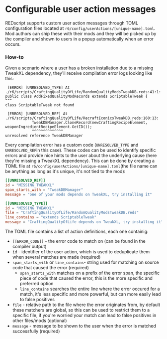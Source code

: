 # Configurable user action messages

REDscript supports custom user action messages through TOML configuration files located at `r6/config/userActions/[unique-name].toml`. Mod authors can ship these with their mods and they will be picked up by the compiler and shown to users in a popup automatically when an error occurs.

### How-to

Given a scenario where a user has a broken installation due to a missing TweakXL dependency, they'll receive compilation error logs looking like this:

```log
 [ERROR] [UNRESOLVED_TYPE] At ./r6/scripts/CraftingQualityOfLife/RandomQualityModsTweakDB.reds:41:1:
public class AddFixedQualityModRecords extends ScriptableTweak {
^^^
class ScriptableTweak not found

 [ERROR] [UNRESOLVED_REF] At ./r6/scripts/CraftingQualityOfLife/RecraftIconicsTweakDB.reds:160:13:
            TweakDBManager.CloneRecord(newCraftingRecipeElement, weaponIngredientRecipeElement.GetID());
            ^^^^^^^^^^^^^^
unresolved reference TweakDBManager
```

Every compilation error has a custom code (`UNRESOLVED_TYPE` and `UNRESOLVED_REF`in this case). These codes can be used to identify specific errors and provide nice hints to the user about the underlying cause (here they're missing a TweakXL dependency). This can be done by creating a TOML file at `r6/config/userActions/[unique-name].toml`(the file name can be anything as long as it's unique, it's not tied to the mod):

```toml
[[UNRESOLVED_REF]]
id = "MISSING_TWEAKXL"
span_starts_with = "TweakDBManager"
message = "one of your mods depends on TweakXL, try installing it"

[[UNRESOLVED_TYPE]]
id = "MISSING_TWEAKXL"
file = "CraftingQualityOfLife/RandomQualityModsTweakDB.reds"
line_contains = "extends ScriptableTweak"
message = "CraftingQualityOfLife depends on TweakXL, try installing it"
```

The TOML file contains a list of action definitions, each one containig:

* `[[ERROR_CODE]]` - the error code to match on (can be found in the compiler output)
* `id` - identifier of the user action, which is used to deduplicate them when several matches are made (required)
* `span_starts_with` or `line_contains`- string used for matching on source code that caused the error (required)
  * `span_starts_with` matches on a prefix of the error span, the specific piece of code that caused the error, this is the more specific and preferred option
  * `line_contains` searches the entire line where the error occured for a match, it's less specific and more powerful, but can more easily lead to false positives
* `file` - relative path to the file where the error originates from, by default these matchers are global, so this can be used to restrict them to a specific file, if you're worried your match can lead to false positives in other files/mods (optional)
* `message` - message to be shown to the user when the error is matched successfully (required)
